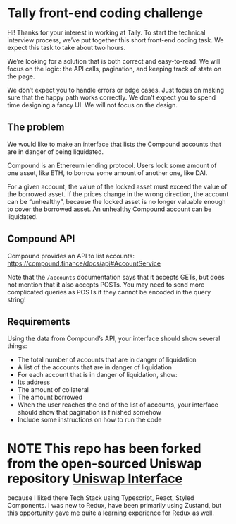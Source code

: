 # Tally front-end coding challenge

Hi! Thanks for your interest in working at Tally. To start the technical interview process, we’ve put together this short front-end coding task. We expect this task to take about two hours.

We’re looking for a solution that is both correct and easy-to-read. We will focus on the logic: the API calls, pagination, and keeping track of state on the page.

We don’t expect you to handle errors or edge cases. Just focus on making sure that the happy path works correctly. We don’t expect you to spend time designing a fancy UI. We will not focus on the design.

## The problem

We would like to make an interface that lists the Compound accounts that are in danger of being liquidated.

Compound is an Ethereum lending protocol. Users lock some amount of one asset, like ETH, to borrow some amount of another one, like DAI.

For a given account, the value of the locked asset must exceed the value of the borrowed asset. If the prices change in the wrong direction, the account can be “unhealthy”, because the locked asset is no longer valuable enough to cover the borrowed asset. An unhealthy Compound account can be liquidated.

## Compound API

Compound provides an API to list accounts: https://compound.finance/docs/api#AccountService

Note that the `/accounts` documentation says that it accepts GETs, but does not mention that it also accepts POSTs. You may need to send more complicated queries as POSTs if they cannot be encoded in the query string!

## Requirements

Using the data from Compound’s API, your interface should show several things:
- The total number of accounts that are in danger of liquidation
- A list of the accounts that are in danger of liquidation
- For each account that is in danger of liquidation, show:
- Its address
- The amount of collateral
- The amount borrowed
- When the user reaches the end of the list of accounts, your interface should show that pagination is finished somehow
- Include some instructions on how to run the code

# NOTE This repo has been forked from the open-sourced Uniswap repository [Uniswap Interface](https://github.com/Uniswap/uniswap-interface)
because I liked there Tech Stack using Typescript, React, Styled Components. I was new to Redux, have been primarily using Zustand, but this
opportunity gave me quite a learning experience for Redux as well.
